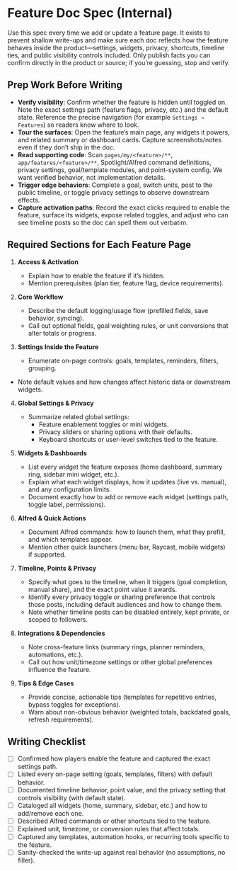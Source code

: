 # Feature Doc Spec (Internal)

Use this spec every time we add or update a feature page. It exists to prevent shallow write-ups and make sure each doc reflects how the feature behaves inside the product—settings, widgets, privacy, shortcuts, timeline ties, and public visibility controls included. Only publish facts you can confirm directly in the product or source; if you’re guessing, stop and verify.

## Prep Work Before Writing

- **Verify visibility**: Confirm whether the feature is hidden until toggled on. Note the exact settings path (feature flags, privacy, etc.) and the default state. Reference the precise navigation (for example `Settings → Features`) so readers know where to look.
- **Tour the surfaces**: Open the feature’s main page, any widgets it powers, and related summary or dashboard cards. Capture screenshots/notes even if they don’t ship in the doc.
- **Read supporting code**: Scan `pages/my/<feature>/**`, `app/features/<feature>/**`, Spotlight/Alfred command definitions, privacy settings, goal/template modules, and point-system config. We want verified behavior, not implementation details.
- **Trigger edge behaviors**: Complete a goal, switch units, post to the public timeline, or toggle privacy settings to observe downstream effects.
- **Capture activation paths**: Record the exact clicks required to enable the feature, surface its widgets, expose related toggles, and adjust who can see timeline posts so the doc can spell them out verbatim.

## Required Sections for Each Feature Page

1. **Access & Activation**
   - Explain how to enable the feature if it’s hidden.
   - Mention prerequisites (plan tier, feature flag, device requirements).

2. **Core Workflow**
   - Describe the default logging/usage flow (prefilled fields, save behavior, syncing).
   - Call out optional fields, goal weighting rules, or unit conversions that alter totals or progress.

3. **Settings Inside the Feature**
   - Enumerate on-page controls: goals, templates, reminders, filters, grouping.
  - Note default values and how changes affect historic data or downstream widgets.

4. **Global Settings & Privacy**
   - Summarize related global settings:
     - Feature enablement toggles or mini widgets.
     - Privacy sliders or sharing options with their defaults.
     - Keyboard shortcuts or user-level switches tied to the feature.

5. **Widgets & Dashboards**
   - List every widget the feature exposes (home dashboard, summary ring, sidebar mini widget, etc.).
   - Explain what each widget displays, how it updates (live vs. manual), and any configuration limits.
   - Document exactly how to add or remove each widget (settings path, toggle label, permissions).

6. **Alfred & Quick Actions**
   - Document Alfred commands: how to launch them, what they prefill, and which templates appear.
   - Mention other quick launchers (menu bar, Raycast, mobile widgets) if supported.

7. **Timeline, Points & Privacy**
   - Specify what goes to the timeline, when it triggers (goal completion, manual share), and the exact point value it awards.
   - Identify every privacy toggle or sharing preference that controls those posts, including default audiences and how to change them.
   - Note whether timeline posts can be disabled entirely, kept private, or scoped to followers.

8. **Integrations & Dependencies**
   - Note cross-feature links (summary rings, planner reminders, automations, etc.).
   - Call out how unit/timezone settings or other global preferences influence the feature.

9. **Tips & Edge Cases**
   - Provide concise, actionable tips (templates for repetitive entries, bypass toggles for exceptions).
   - Warn about non-obvious behavior (weighted totals, backdated goals, refresh requirements).

## Writing Checklist

- [ ] Confirmed how players enable the feature and captured the exact settings path.
- [ ] Listed every on-page setting (goals, templates, filters) with default behavior.
- [ ] Documented timeline behavior, point value, and the privacy setting that controls visibility (with default state).
- [ ] Cataloged all widgets (home, summary, sidebar, etc.) and how to add/remove each one.
- [ ] Described Alfred commands or other shortcuts tied to the feature.
- [ ] Explained unit, timezone, or conversion rules that affect totals.
- [ ] Captured any templates, automation hooks, or recurring tools specific to the feature.
- [ ] Sanity-checked the write-up against real behavior (no assumptions, no filler).
